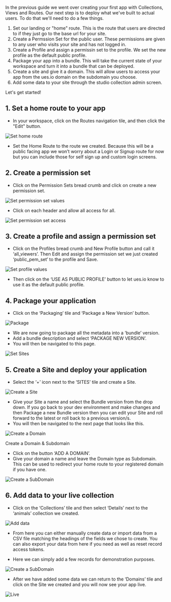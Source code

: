 In the previous guide we went over creating your first app with Collections, Views and Routes. Our next step is to deploy what we've built to actual users. To do that we'll need to do a few things.

1. Set our landing or "home" route. This is the route that users are directed to if they just go to the base url for your site.
2. Create a Permssion Set for the public user. These permissions are given to any user who visits your site and has not logged in.
3. Create a Profile and assign a permissin set to the profile. We set the new profile as the default public profile.
4. Package your app into a bundle. This will take the current state of your workspace and turn it into a bundle that can be deployed.
5. Create a site and give it a domain. This will allow users to access your app from the ues.io domain on the subdomain you choose.
6. Add some data to your site through the studio collection admin screen.

Let's get started!

## 1. Set a home route to your app

- In your workspace, click on the Routes navigation tile, and then click the "Edit" button.

![Set home route](./sethomeroute.png "set the home route for your site")

- Set the Home Route to the route we created. Because this will be a public facing app we won’t worry about a Login or Signup route for now but you can include those for self sign up and custom login screens.

## 2. Create a permission set

- Click on the Permission Sets bread crumb and click on create a new permission set.

![Set permission set values](./image6.png "set the permission set values")

- Click on each header and allow all access for all.

![Set permission set access](./image8.png "set the permission set acccess")

## 3. Create a profile and assign a permission set

- Click on the Profiles bread crumb and New Profile button and call it ‘all_viewers’. Then Edit and assign the permission set we just created ‘public_pem_set’ to the profile and Save.

![Set profile values](./image1.png "set the profile values")

- Then click on the ‘USE AS PUBLIC PROFILE’ button to let ues.io know to use it as the default public profile.

## 4. Package your application

- Click on the ‘Packaging’ tile and ‘Package a New Version’ button.

![Package](./image11.png "Package")

- We are now going to package all the metadata into a ‘bundle’ version.
- Add a bundle description and select ‘PACKAGE NEW VERSION’.
- You will then be navigated to this page.

![Set Sites](./image2.png "set Site")

## 5. Create a Site and deploy your application

- Select the ‘+’ icon next to the ‘SITES’ tile and create a Site.

![Create a Site](./image7.png "Create a Site")

- Give your Site a name and select the Bundle version from the drop down. If you go back to your dev environment and make changes and then Package a new Bundle version then you can edit your Site and roll forward to the latest or roll back to a previous version/s.
- You will then be navigated to the next page that looks like this.

![Create a Domain](./image5.png "Create a Domain")

Create a Domain & Subdomain

- Click on the button ‘ADD A DOMAIN’.
- Give your domain a name and leave the Domain type as Subdomain. This can be used to redirect your home route to your registered domain if you have one.

![Create a SubDomain](./image12.png "Create a SubDomain")

## 6. Add data to your live collection

- Click on the ‘Collections’ tile and then select ‘Details’ next to the ‘animals’ collection we created.

![Add data](./image3.png "Add data")

- From here you can either manually create data or import data from a CSV file matching the headings of the fields we chose to create. You can also export your data from here if you need as well as reset record access tokens.

- Here we can simply add a few records for demonstration purposes.

![Create a SubDomain](./image10.png "Create a SubDomain")

- After we have added some data we can return to the ‘Domains’ tile and click on the Site we created and you will now see your app live.

![Live](./image9.png "Live")
